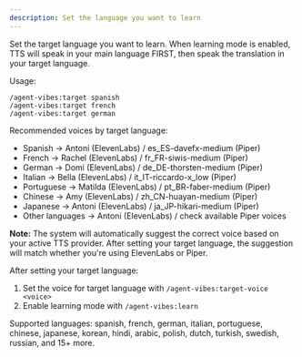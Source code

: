 ```yaml
---
description: Set the language you want to learn
---
```


Set the target language you want to learn. When learning mode is enabled, TTS will speak in your main language FIRST, then speak the translation in your target language.

Usage:

```
/agent-vibes:target spanish
/agent-vibes:target french
/agent-vibes:target german
```

Recommended voices by target language:

- Spanish → Antoni (ElevenLabs) / es_ES-davefx-medium (Piper)
- French → Rachel (ElevenLabs) / fr_FR-siwis-medium (Piper)
- German → Domi (ElevenLabs) / de_DE-thorsten-medium (Piper)
- Italian → Bella (ElevenLabs) / it_IT-riccardo-x_low (Piper)
- Portuguese → Matilda (ElevenLabs) / pt_BR-faber-medium (Piper)
- Chinese → Amy (ElevenLabs) / zh_CN-huayan-medium (Piper)
- Japanese → Antoni (ElevenLabs) / ja_JP-hikari-medium (Piper)
- Other languages → Antoni (ElevenLabs) / check available Piper voices

**Note:** The system will automatically suggest the correct voice based on your active TTS provider. After setting your target language, the suggestion will match whether you're using ElevenLabs or Piper.

After setting your target language:

1. Set the voice for target language with `/agent-vibes:target-voice <voice>`
2. Enable learning mode with `/agent-vibes:learn`

Supported languages: spanish, french, german, italian, portuguese, chinese, japanese, korean, hindi, arabic, polish, dutch, turkish, swedish, russian, and 15+ more.
